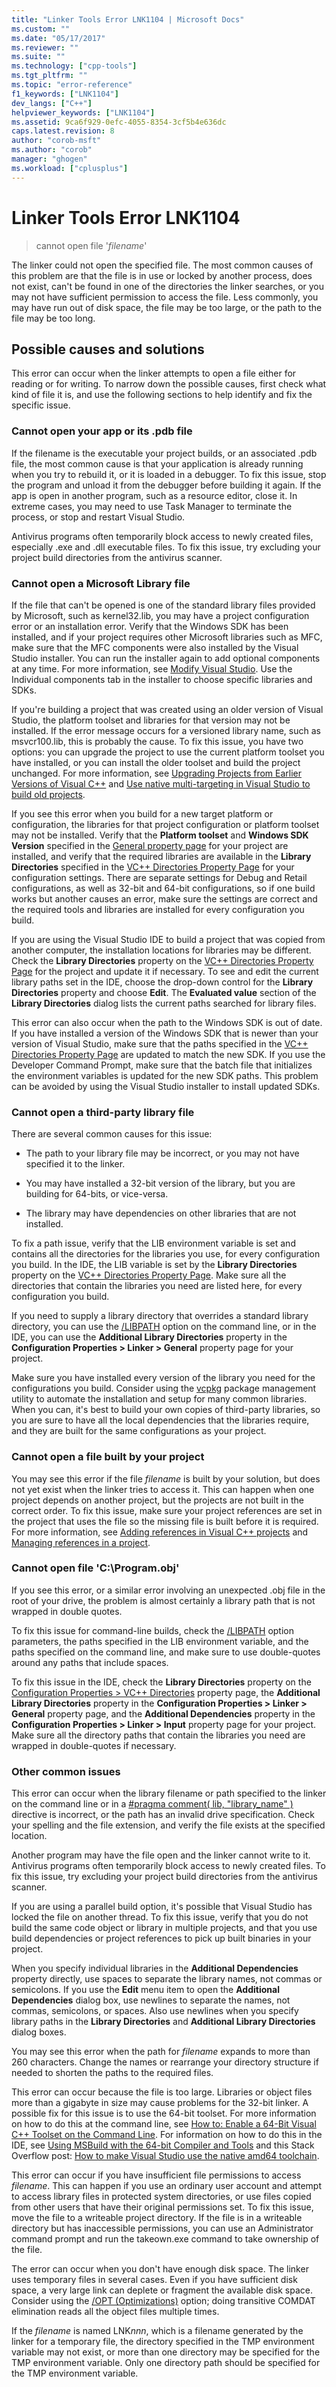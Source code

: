 ```yaml
---
title: "Linker Tools Error LNK1104 | Microsoft Docs"
ms.custom: ""
ms.date: "05/17/2017"
ms.reviewer: ""
ms.suite: ""
ms.technology: ["cpp-tools"]
ms.tgt_pltfrm: ""
ms.topic: "error-reference"
f1_keywords: ["LNK1104"]
dev_langs: ["C++"]
helpviewer_keywords: ["LNK1104"]
ms.assetid: 9ca6f929-0efc-4055-8354-3cf5b4e636dc
caps.latest.revision: 8
author: "corob-msft"
ms.author: "corob"
manager: "ghogen"
ms.workload: ["cplusplus"]
---
```

# Linker Tools Error LNK1104

> cannot open file '*filename*'

The linker could not open the specified file. The most common causes of this problem are that the file is in use or locked by another process, does not exist, can't be found in one of the directories the linker searches, or you may not have sufficient permission to access the file. Less commonly, you may have run out of disk space, the file may be too large, or the path to the file may be too long.

## Possible causes and solutions

This error can occur when the linker attempts to open a file either for reading or for writing. To narrow down the possible causes, first check what kind of file it is, and use the following sections to help identify and fix the specific issue.

### Cannot open your app or its .pdb file

If the filename is the executable your project builds, or an associated .pdb file, the most common cause is that your application is already running when you try to rebuild it, or it is loaded in a debugger. To fix this issue, stop the program and unload it from the debugger before building it again. If the app is open in another program, such as a resource editor, close it. In extreme cases, you may need to use Task Manager to terminate the process, or stop and restart Visual Studio.

Antivirus programs often temporarily block access to newly created files, especially .exe and .dll executable files. To fix this issue, try excluding your project build directories from the antivirus scanner.

### Cannot open a Microsoft Library file

If the file that can't be opened is one of the standard library files provided by Microsoft, such as kernel32.lib, you may have a project configuration error or an installation error. Verify that the Windows SDK has been installed, and if your project requires other Microsoft libraries such as MFC, make sure that the MFC components were also installed by the Visual Studio installer. You can run the installer again to add optional components at any time. For more information, see [Modify Visual Studio](/visualstudio/install/modify-visual-studio). Use the Individual components tab in the installer to choose specific libraries and SDKs.

If you're building a project that was created using an older version of Visual Studio, the platform toolset and libraries for that version may not be installed. If the error message occurs for a versioned library name, such as msvcr100.lib, this is probably the cause. To fix this issue, you have two options: you can upgrade the project to use the current platform toolset you have installed, or you can install the older toolset and build the project unchanged. For more information, see [Upgrading Projects from Earlier Versions of Visual C++](../../porting/upgrading-projects-from-earlier-versions-of-visual-cpp.md) and [Use native multi-targeting in Visual Studio to build old projects](../../porting/use-native-multi-targeting.md).

If you see this error when you build for a new target platform or configuration, the libraries for that project configuration or platform toolset may not be installed. Verify that the **Platform toolset** and **Windows SDK Version** specified in the [General property page](../../ide/general-property-page-project.md) for your project are installed, and verify that the required libraries are available in the **Library Directories** specified in the [VC++ Directories Property Page](../../ide/vcpp-directories-property-page.md) for your configuration settings. There are separate settings for Debug and Retail configurations, as well as 32-bit and 64-bit configurations, so if one build works but another causes an error, make sure the settings are correct and the required tools and libraries are installed for every configuration you build.

If you are using the Visual Studio IDE to build a project that was copied from another computer, the installation locations for libraries may be different. Check the **Library Directories** property on the [VC++ Directories Property Page](../../ide/vcpp-directories-property-page.md) for the project and update it if necessary. To see and edit the current library paths set in the IDE, choose the drop-down control for the **Library Directories** property and choose **Edit**. The **Evaluated value** section of the **Library Directories** dialog lists the current paths searched for library files.

This error can also occur when the path to the Windows SDK is out of date. If you have installed a version of the Windows SDK that is newer than your version of Visual Studio, make sure that the paths specified in the [VC++ Directories Property Page](../../ide/vcpp-directories-property-page.md) are updated to match the new SDK. If you use the Developer Command Prompt, make sure that the batch file that initializes the environment variables is updated for the new SDK paths. This problem can be avoided by using the Visual Studio installer to install updated SDKs.

### Cannot open a third-party library file

There are several common causes for this issue:

- The path to your library file may be incorrect, or you may not have specified it to the linker.

- You may have installed a 32-bit version of the library, but you are building for 64-bits, or vice-versa.

- The library may have dependencies on other libraries that are not installed.

To fix a path issue, verify that the LIB environment variable is set and contains all the directories for the libraries you use, for every configuration you build. In the IDE, the LIB variable is set by the **Library Directories** property on the [VC++ Directories Property Page](../../ide/vcpp-directories-property-page.md). Make sure all the directories that contain the libraries you need are listed here, for every configuration you build.

If you need to supply a library directory that overrides a standard library directory, you can use the [/LIBPATH](../../build/reference/libpath-additional-libpath.md) option on the command line, or in the IDE, you can use the **Additional Library Directories** property in the **Configuration Properties > Linker > General** property page for your project.

Make sure you have installed every version of the library you need for the configurations you build. Consider using the [vcpkg](../../vcpkg.md) package management utility to automate the installation and setup for many common libraries. When you can, it's best to build your own copies of third-party libraries, so you are sure to have all the local dependencies that the libraries require, and they are built for the same configurations as your project.

### Cannot open a file built by your project

You may see this error if the file *filename* is built by your solution, but does not yet exist when the linker tries to access it. This can happen when one project depends on another project, but the projects are not built in the correct order. To fix this issue, make sure your project references are set in the project that uses the file so the missing file is built before it is required. For more information, see [Adding references in Visual C++ projects](../../ide/adding-references-in-visual-cpp-projects.md) and [Managing references in a project](/visualstudio/ide/managing-references-in-a-project).

### Cannot open file 'C:\\Program.obj'

If you see this error, or a similar error involving an unexpected .obj file in the root of your drive, the problem is almost certainly a library path that is not wrapped in double quotes.

To fix this issue for command-line builds, check the [/LIBPATH](../../build/reference/libpath-additional-libpath.md) option parameters, the paths specified in the LIB environment variable, and the paths specified on the command line, and make sure to use double-quotes around any paths that include spaces.

To fix this issue in the IDE, check the **Library Directories** property on the [Configuration Properties > VC++ Directories](../../ide/vcpp-directories-property-page.md) property page, the **Additional Library Directories** property in the **Configuration Properties > Linker > General** property page, and the **Additional Dependencies** property in the **Configuration Properties > Linker > Input** property page for your project. Make sure all the directory paths that contain the libraries you need are wrapped in double-quotes if necessary.

### Other common issues

This error can occur when the library filename or path specified to the linker on the command line or in a [#pragma comment( lib, "library_name" )](../../preprocessor/comment-c-cpp.md) directive is incorrect, or the path has an invalid drive specification. Check your spelling and the file extension, and verify the file exists at the specified location.

Another program may have the file open and the linker cannot write to it. Antivirus programs often temporarily block access to newly created files. To fix this issue, try excluding your project build directories from the antivirus scanner.

If you are using a parallel build option, it's possible that Visual Studio has locked the file on another thread. To fix this issue, verify that you do not build the same code object or library in multiple projects, and that you use build dependencies or project references to pick up built binaries in your project.

When you specify individual libraries in the **Additional Dependencies** property directly, use spaces to separate the library names, not commas or semicolons. If you use the **Edit** menu item to open the **Additional Dependencies** dialog box, use newlines to separate the names, not commas, semicolons, or spaces. Also use newlines when you specify library paths in the **Library Directories** and **Additional Library Directories** dialog boxes.

You may see this error when the path for *filename* expands to more than 260 characters. Change the names or rearrange your directory structure if needed to shorten the paths to the required files.

This error can occur because the file is too large. Libraries or object files more than a gigabyte in size may cause problems for the 32-bit linker. A possible fix for this issue is to use the 64-bit toolset. For more information on how to do this at the command line, see [How to: Enable a 64-Bit Visual C++ Toolset on the Command Line](../../build/how-to-enable-a-64-bit-visual-cpp-toolset-on-the-command-line.md). For information on how to do this in the IDE, see [Using MSBuild with the 64-bit Compiler and Tools](../../build/walkthrough-using-msbuild-to-create-a-visual-cpp-project.md#using-msbuild-to-build-your-project)  and this Stack Overflow post: [How to make Visual Studio use the native amd64 toolchain](http://stackoverflow.com/questions/19820718/how-to-make-visual-studio-use-the-native-amd64-toolchain/23793055).

This error can occur if you have insufficient file permissions to access *filename*. This can happen if you use an ordinary user account and attempt to access library files in protected system directories, or use files copied from other users that have their original permissions set. To fix this issue, move the file to a writeable project directory. If the file is in a writeable directory but has inaccessible permissions, you can use an Administrator command prompt and run the takeown.exe command to take ownership of the file.

The error can occur when you don't have enough disk space. The linker uses temporary files in several cases. Even if you have sufficient disk space, a very large link can deplete or fragment the available disk space. Consider using the [/OPT (Optimizations)](../../build/reference/opt-optimizations.md) option; doing transitive COMDAT elimination reads all the object files multiple times.

If the *filename* is named LNK*nnn*, which is a filename generated by the linker for a temporary file, the directory specified in the TMP environment variable may not exist, or more than one directory may be specified for the TMP environment variable. Only one directory path should be specified for the TMP environment variable.
